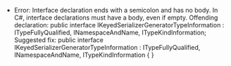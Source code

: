 - Error: Interface declaration ends with a semicolon and has no body. In C#, interface declarations must have a body, even if empty. Offending declaration:
  public interface IKeyedSerializerGeneratorTypeInformation
     : ITypeFullyQualified, INamespaceAndName, ITypeKindInformation;
  Suggested fix:
  public interface IKeyedSerializerGeneratorTypeInformation : ITypeFullyQualified, INamespaceAndName, ITypeKindInformation { }
